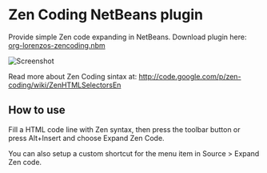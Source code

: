Zen Coding NetBeans plugin
==========================

Provide simple Zen code expanding in NetBeans.
Download plugin here: [org-lorenzos-zencoding.nbm](http://github.com/lorenzos/Zen-Coding-NetBeans-plugin/raw/master/build/org-lorenzos-zencoding.nbm)

![Screenshot](http://github.com/lorenzos/Zen-Coding-NetBeans-plugin/raw/master/graphics/screenshot.png)

Read more about Zen Coding sintax at:
<http://code.google.com/p/zen-coding/wiki/ZenHTMLSelectorsEn>


How to use
----------

Fill a HTML code line with Zen syntax, then press the toolbar button or press Alt+Insert and choose Expand Zen Code.

You can also setup a custom shortcut for the menu item in Source > Expand Zen code.
